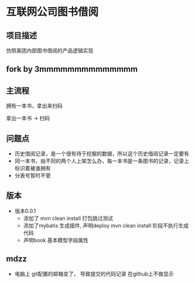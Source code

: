 # 互联网公司图书借阅

## 项目描述
仿照美团内部图书借阅的产品逻辑实现

## fork by 3mmmmmmmmmmmmmm

## 主流程

拥有一本书，拿出来扫码

拿出一本书 ->  扫码 

## 问题点
- 历史借阅记录，是一个很有待于挖掘的数据，所以这个历史借阅记录一定要有
- 同一本书，由不同的两个人上架怎么办，每一本书是一条图书的记录，记录上标识着被谁拥有
- 分表号暂时不管

## 版本 
- 版本0.0.1
    - 添加了 mvn clean install 打包跳过测试
    - 添加了mybatis 生成插件, 声明<phase>deploy</phase> mvn clean install 阶段不执行生成代码
    - 声明book 基本模型字段属性

## mdzz
- 电脑上 git配置的邮箱变了， 导致提交的代码记录 在github上不做显示
